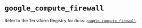 # `google_compute_firewall`

Refer to the Terraform Registry for docs: [`google_compute_firewall`](https://registry.terraform.io/providers/hashicorp/google-beta/5.11.0/docs/resources/google_compute_firewall).

